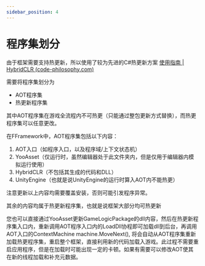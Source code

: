 ```yaml
---
sidebar_position: 4
---
```


# 程序集划分

由于框架需要支持热更新，所以使用了较为先进的C#热更新方案  [使用指南 | HybridCLR (code-philosophy.com)](https://hybridclr.doc.code-philosophy.com/docs/basic)

需要将程序集划分为

- AOT程序集
- 热更新程序集

其中AOT程序集在游戏全流程内不可热更（只能通过整包更新方式替换），而热更程序集可以任意更改。



在FFramework中，AOT程序集包括以下内容：

1. AOT入口（如程序入口，以及程序域/上下文状态机）
2. YooAsset（仅运行时，虽然编辑器处于此文件夹内，但是仅用于编辑器内模拟运行使用）
3. HybridCLR（不包括其生成的代码和DLL）
4. UnityEngine（也就是说UnityEngine的运行时算入AOT内不能热更）

注意更新以上内容均需要覆盖安装，否则可能引发程序异常。

其余的内容均属于热更新程序集，也就是说框架大部分均可热更新



您也可以直接通过YooAsset更新GameLogicPackage的dll内容，然后在热更新程序集入口内，重新调用AOT程序入口内的LoadDll协程即可加载dll到后台，再调用AOT入口的ContextMachine machine.MoveNext(),  将会自动从AOT程序集重新加载热更程序集，重启整个框架，直接利用新的代码加载入游戏。此过程不需要重启应用程序，但是在加载时可能出现一定的卡顿。如果有需要可以修改AOT使其在新的线程加载和补充元数据。